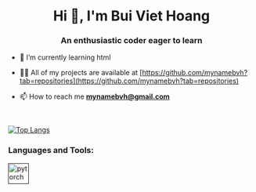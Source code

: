 <h1 align="center">Hi 👋, I'm Bui Viet Hoang</h1>
<h3 align="center">An enthusiastic coder eager to learn</h3>

- 🌱 I’m currently learning html

- 👨‍💻 All of my projects are available at [https://github.com/mynamebvh?tab=repositories](https://github.com/mynamebvh?tab=repositories)

- 📫 How to reach me **mynamebvh@gmail.com**

<br/>

[![Top Langs](https://github-readme-stats.vercel.app/api/top-langs/?username=mynamebvh&layout=compact)]() 

<h3 align="left">Languages and Tools:</h3>

<a href="" target="_blank"> <img align="left" src="https://raw.githubusercontent.com/rahul-jha98/README_icons/main/language_and_tools/square/html/html.svg" alt="pytorch" height="42px"/> </a> 

